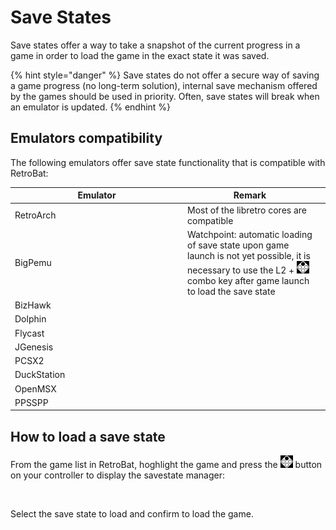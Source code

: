# Save States

Save states offer a way to take a snapshot of the current progress in a game in order to load the game in the exact state it was saved.

{% hint style="danger" %}
Save states do not offer a secure way of saving a game progress (no long-term solution), internal save mechanism offered by the games should be used in priority. Often, save states will break when an emulator is updated.
{% endhint %}

## Emulators compatibility

The following emulators offer save state functionality that is compatible with RetroBat:

<table><thead><tr><th width="262">Emulator</th><th>Remark</th><th data-hidden></th></tr></thead><tbody><tr><td>RetroArch</td><td>Most of the libretro cores are compatible</td><td></td></tr><tr><td>BigPemu</td><td>Watchpoint: automatic loading of save state upon game launch is not yet possible, it is necessary to use the L2 + <img src="../.gitbook/assets/image (50).png" alt=""> combo key after game launch to load the save state</td><td></td></tr><tr><td>BizHawk</td><td></td><td></td></tr><tr><td>Dolphin</td><td></td><td></td></tr><tr><td>Flycast</td><td></td><td></td></tr><tr><td>JGenesis</td><td></td><td></td></tr><tr><td>PCSX2</td><td></td><td></td></tr><tr><td>DuckStation</td><td></td><td></td></tr><tr><td>OpenMSX</td><td></td><td></td></tr><tr><td>PPSSPP</td><td></td><td></td></tr></tbody></table>

## How to load a save state

From the game list in RetroBat, hoghlight the game and press the ![](<../.gitbook/assets/image (50).png>) button on your controller to display the savestate manager:

<div align="left">

<figure><img src="https://i.imgur.com/7rLYjHO.png" alt=""><figcaption></figcaption></figure>

</div>

Select the save state to load and confirm to load the game.
